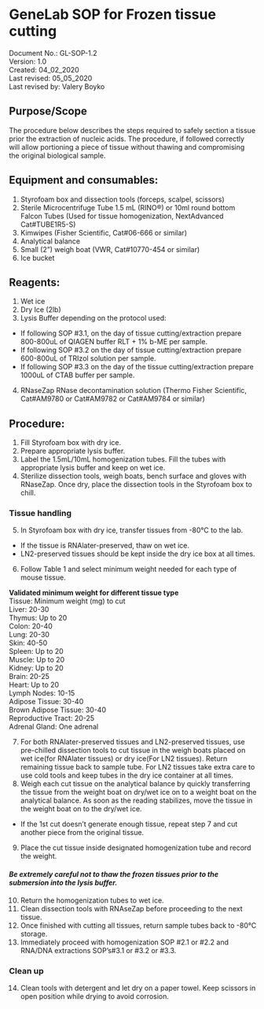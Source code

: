 # GeneLab SOP for Frozen tissue cutting #  
Document No.:	GL-SOP-1.2  
Version:	1.0  
Created:	04_02_2020  
Last revised: 	05_05_2020  
Last revised by:	Valery Boyko  

## Purpose/Scope ##
The procedure below describes the steps required to safely section a tissue prior the extraction of nucleic acids. The procedure, if followed correctly will allow portioning a piece of tissue without thawing and compromising the original biological sample.  

## Equipment and consumables: ##  
1.	Styrofoam box and dissection tools (forceps, scalpel, scissors) 
2.	Sterile Microcentrifuge Tube 1.5 mL (RINO®) or 10ml round bottom Falcon Tubes (Used for tissue homogenization, NextAdvanced Cat#TUBE1R5-S) 
3.	Kimwipes (Fisher Scientific, Cat#06-666 or similar) 
4.	Analytical balance
5.	Small (2”) weigh boat (VWR, Cat#10770-454 or similar) 
6.	Ice bucket

## Reagents: ##
1.	Wet ice
2.	Dry Ice (2lb)
3.	Lysis Buffer depending on the protocol used:
* If following SOP #3.1, on the day of tissue cutting/extraction prepare 800-800uL of QIAGEN buffer RLT + 1% b-ME per sample.
* If following SOP #3.2 on the day of tissue cutting/extraction prepare 600-800uL of TRIzol solution per sample.
* If following SOP #3.3 on the day of the tissue cutting/extraction prepare 1000uL of CTAB buffer per sample.
4.	RNaseZap RNase decontamination solution (Thermo Fisher Scientific, Cat#AM9780 or Cat#AM9782 or Cat#AM9784 or similar) 
 
## Procedure: ##  
1.	Fill Styrofoam box with dry ice.
2.	Prepare appropriate lysis buffer. 
3.	Label the 1.5mL/10mL homogenization tubes. Fill the tubes with appropriate lysis buffer and keep on wet ice.
4.	Sterilize dissection tools, weigh boats, bench surface and gloves with RNaseZap. Once dry, place the dissection tools in the Styrofoam box to chill.

### Tissue handling ###
5.	In Styrofoam box with dry ice, transfer tissues from -80°C to the lab.
* If the tissue is RNAlater-preserved, thaw on wet ice. 
* LN2-preserved tissues should be kept inside the dry ice box at all times. 
6.	Follow Table 1 and select minimum weight needed for each type of mouse tissue.

**Validated minimum weight for different tissue type**  
Tissue:	Minimum weight (mg) to cut  
Liver:	20-30  
Thymus:	Up to 20  
Colon:	20-40  
Lung:	20-30  
Skin:	40-50  
Spleen:	Up to 20  
Muscle:	Up to 20  
Kidney:	Up to 20  
Brain:	20-25  
Heart:	Up to 20  
Lymph Nodes:	10-15  
Adipose Tissue:	30-40  
Brown Adipose Tissue:	30-40  
Reproductive Tract:	20-25  
Adrenal Gland:	One adrenal  

7.	For both RNAlater-preserved tissues and LN2-preserved tissues, use pre-chilled dissection tools to cut tissue in the weigh boats placed on wet ice(for RNAlater tissues) or dry ice(For LN2 tissues). Return remaining tissue back to sample tube. For LN2 tissues take extra care to use cold tools and keep tubes in the dry ice container at all times. 
8.	Weigh each cut tissue on the analytical balance by quickly transferring the tissue from the weight boat on dry/wet ice on to a weight boat on the analytical balance. As soon as the reading stabilizes, move the tissue in the weight boat on to the dry/wet ice. 
* If the 1st cut doesn’t generate enough tissue, repeat step 7 and cut another piece from the original tissue.
9.	Place the cut tissue inside designated homogenization tube and record the weight.  
#### **_Be extremely careful not to thaw the frozen tissues prior to the submersion into the lysis buffer._** ####
10.	Return the homogenization tubes to wet ice. 
11.	Clean dissection tools with RNAseZap before proceeding to the next tissue.
12.	Once finished with cutting all tissues, return sample tubes back to -80°C storage.
13.	Immediately proceed with homogenization SOP #2.1 or #2.2  and RNA/DNA extractions SOP’s#3.1 or #3.2 or #3.3. 

### Clean up ###

14.	Clean tools with detergent and let dry on a paper towel. Keep scissors in open position while drying to avoid corrosion. 


